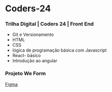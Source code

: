 # Coders-24

### Trilha Digital | Coders 24 | Front End

- Git e Versionamento
- HTML
- CSS
- lógica de programação básica com Javascript
- React- básico
- Introdução ao angular 

### Projeto We Form 
<a href='https://www.figma.com/design/w11Rpk9e1tqreNMtHAVrDm/We-Form?node-id=0-1&t=MCcQaq0vGwbkqXtT-0'>Figma</a>